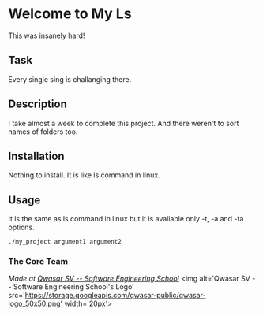 # Welcome to My Ls
This was insanely hard!

## Task
Every single sing is challanging there.

## Description
I take almost a week to complete this project. And there weren't to sort names of folders too.

## Installation
Nothing to install. It is like ls command in linux.

## Usage
It is the same as ls command in linux but it is avaliable only -t, -a and -ta options.
```
./my_project argument1 argument2
```

### The Core Team


<span><i>Made at <a href='https://qwasar.io'>Qwasar SV -- Software Engineering School</a></i></span>
<span><img alt='Qwasar SV -- Software Engineering School's Logo' src='https://storage.googleapis.com/qwasar-public/qwasar-logo_50x50.png' width='20px'></span>
